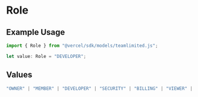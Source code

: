 # Role

## Example Usage

```typescript
import { Role } from "@vercel/sdk/models/teamlimited.js";

let value: Role = "DEVELOPER";
```

## Values

```typescript
"OWNER" | "MEMBER" | "DEVELOPER" | "SECURITY" | "BILLING" | "VIEWER" | "CONTRIBUTOR"
```